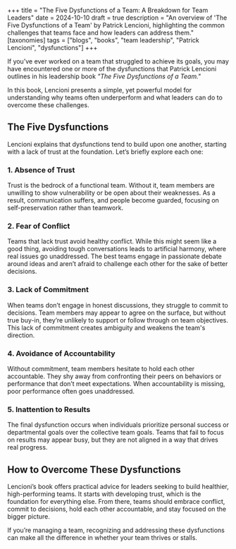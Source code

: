 +++
title = "The Five Dysfunctions of a Team: A Breakdown for Team Leaders"
date = 2024-10-10
draft = true
description = "An overview of 'The Five Dysfunctions of a Team' by Patrick Lencioni, highlighting the common challenges that teams face and how leaders can address them."
[taxonomies]
tags = ["blogs", "books", "team leadership", "Patrick Lencioni", "dysfunctions"]
+++

If you’ve ever worked on a team that struggled to achieve its goals, you may have encountered one or more of the dysfunctions that Patrick Lencioni outlines in his leadership book *"The Five Dysfunctions of a Team."* 

In this book, Lencioni presents a simple, yet powerful model for understanding why teams often underperform and what leaders can do to overcome these challenges.

## The Five Dysfunctions

Lencioni explains that dysfunctions tend to build upon one another, starting with a lack of trust at the foundation. Let’s briefly explore each one:

### 1. Absence of Trust  
Trust is the bedrock of a functional team. Without it, team members are unwilling to show vulnerability or be open about their weaknesses. As a result, communication suffers, and people become guarded, focusing on self-preservation rather than teamwork.

### 2. Fear of Conflict  
Teams that lack trust avoid healthy conflict. While this might seem like a good thing, avoiding tough conversations leads to artificial harmony, where real issues go unaddressed. The best teams engage in passionate debate around ideas and aren’t afraid to challenge each other for the sake of better decisions.

### 3. Lack of Commitment  
When teams don’t engage in honest discussions, they struggle to commit to decisions. Team members may appear to agree on the surface, but without true buy-in, they’re unlikely to support or follow through on team objectives. This lack of commitment creates ambiguity and weakens the team's direction.

### 4. Avoidance of Accountability  
Without commitment, team members hesitate to hold each other accountable. They shy away from confronting their peers on behaviors or performance that don’t meet expectations. When accountability is missing, poor performance often goes unaddressed.

### 5. Inattention to Results  
The final dysfunction occurs when individuals prioritize personal success or departmental goals over the collective team goals. Teams that fail to focus on results may appear busy, but they are not aligned in a way that drives real progress.

## How to Overcome These Dysfunctions

Lencioni’s book offers practical advice for leaders seeking to build healthier, high-performing teams. It starts with developing trust, which is the foundation for everything else. From there, teams should embrace conflict, commit to decisions, hold each other accountable, and stay focused on the bigger picture.

If you’re managing a team, recognizing and addressing these dysfunctions can make all the difference in whether your team thrives or stalls.
